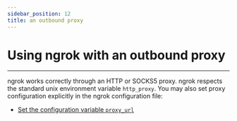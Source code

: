 ```yaml
---
sidebar_position: 12
title: an outbound proxy
---
```


# Using ngrok with an outbound proxy
------------

ngrok works correctly through an HTTP or SOCKS5 proxy. ngrok respects the standard unix environment variable `http_proxy`. You may also set proxy configuration explicitly in the ngrok configuration file:

*   [Set the configuration variable `proxy_url`](/ngrok-agent/config#config-proxy-url)

